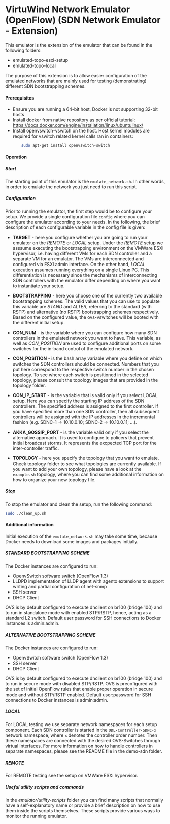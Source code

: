 VirtuWind Network Emulator (OpenFlow) (SDN Network Emulator - Extension)
===============================

This emulator is the extension of the emulator that can be found in the following folders:
* emulated-topo-esxi-setup
* emulated-topo-local

The purpose of this extension is to allow easier configuration of the emulated networks that are mainly used for testing (demonstrating) 
different SDN bootstrapping schemes. 

#### Prerequisites
  * Ensure you are running a 64-bit host, Docker is not supporting 32-bit hosts
  * Install docker from native repository as per official tutorial:
    https://docs.docker.com/engine/installation/linux/ubuntulinux/
  * Install openvswitch-vswitch on the host. Host kernel modules are required for vswitch related kernel calls ran in containers:

 ```bash
    	sudo apt-get install openvswitch-switch
 ```
    
#### Operation

##### Start
The starting point of this emulator is the `emulate_network.sh`. In other words, in order to emulate the network you just
need to run this script. 

##### Configuration
Prior to running the emulator, the first step would be to configure your setup.
We provide a single configuration file `config` where you can configure the emulator according to your needs.
In the following, the brief description of each configurable variable in the config file is given:

* **TARGET** - here you configure whether you are going to run your emulator on the *REMOTE* or *LOCAL* setup. Under the *REMOTE* 
 setup we asssume executing the bootstrapping environment on the VMWare ESXI hypervisor, i.e. having different VMs for each 
 SDN controller and a separate VM for an emulator. The VMs are interconnected and configured via ESXI admin interface.
 On the other hand, *LOCAL* execution assumes running everything on a single Linux PC. 
 This differentiation is necessary since the mechanisms of interconnecting SDN controllers with the emulator differ 
 depending on where you want to instantiate your setup.
 
* **BOOTSTRAPPING** - here you choose one of the currently two available bootstrapping schemes.
 The valid values that you can use to populate this variable are *STAND* and *ALTER*, referring to the standard 
 (with RSTP) and alternative (no RSTP) bootstrapping schemes respectively. Based on the configured value, the 
 ovs-vswitches will be booted with the different initial setup.
 
* **CON_NUM** - is the variable where you can configure how many SDN controllers in the emulated network you want to have.
 This variable, as well as  *CON_POSITION* are used to configure additional ports on some switches for the in-band control
 of the emulated network.

* **CON_POSITION** - is the bash array variable where you define on which switches the SDN controllers should be connected.
 Numbers that you put here correspond to the respective switch number in the chosen topology. To see where each switch is
 positioned in the selected topology, please consult the topology images that are provided in the topology folder.
 
* **CON_IP_START** - is the variable that is valid only if you select LOCAL setup. Here you can specify the starting IP
 address of the SDN controllers. The specified address is assigned to the first controller. If you have specified more than 
 one SDN controller, then all subsequent controllers will be assigned with the IP addresses in the incremental fashion 
 (e.g. SDNC-1 -> 10.10.0.10; SDNC-2 -> 10.10.0.11; ...).
 
* **AKKA_GOSSIP_PORT** - is the variable valid only if you select the alternative approach. It is used to configure tc policers
that prevent initial broadcast storms. It represents the excpected TCP port for the inter-controller traffic. 
 
* **TOPOLOGY** - here you specify the topology that you want to emulate. Check topology folder to see what topologies are 
 currently available. If you want to add your own topology, please have a look at the `example.sh` topology, where you can
 find some additional information on how to organize your new topology file.
 
##### Stop

 To stop the emulator and clean the setup, run the following command:
 ```bash
 sudo ./clean_up.sh
 ```

#### Additional information

Initial execution of the `emulate_network.sh` may take some time, because Docker needs to download some images and
packages initially.

##### STANDARD BOOTSTRAPPING SCHEME

The Docker instances are configured to run:
  * OpenvSwitch software switch (OpenFlow 1.3)
  * LLDPD implementation of LLDP agent with agentx extensions to support writing and partial configuration of net-snmp
  * SSH server
  * DHCP Client
  
OVS is by default configured to execute dhclient on br100 (bridge 100) and to run in standalone mode with enabled STP/RSTP, hence, acting as a standard L2 switch.
Default user:password for SSH connections to Docker instances is admin:admin. 

##### ALTERNATIVE BOOTSTRAPPING SCHEME

The Docker instances are configured to run:
  * OpenvSwitch software switch (OpenFlow 1.3)
  * SSH server
  * DHCP Client
  
OVS is by default configured to execute dhclient on br100 (bridge 100) and to run in secure mode with disabled STP/RSTP. OVS is precofigured with the set of 
initial OpenFlow rules that enable proper operation in secure mode and without STP/RSTP enabled.
Default user:password for SSH connections to Docker instances is admin:admin. 

##### LOCAL

For LOCAL testing we use separate network namespaces for each setup component. Each SDN controller is started in the `ODL-Controller-SDNC-x`
network namespace, where `x` denotes the controller order number. Then these namespaces are connected with the desired  OVS-Switches
through virtual interfaces. For more information on how to handle controllers in separate namespaces, please see the README
 file in the demo-sdn folder.
 
##### REMOTE

For REMOTE testing see the setup on VMWare ESXi hypervisor.   

##### Useful utility scripts and commands

In the *emulator/utility-scripts* folder you can find many scripts that normally have a self-explanatory name or provide
a brief description on how to use them inside the scripts themselves. These scripts provide various ways to 
monitor the running emulator.

